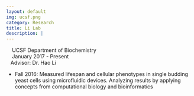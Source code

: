 ```yaml
---
layout: default
img: ucsf.png
category: Research
title: Li Lab
description: |
---
```

&nbsp;&nbsp;  <i class="fa fa-university alt-font"></i>&nbsp;UCSF Department of Biochemistry
<br>
&nbsp;&nbsp;  <i class="fa fa-calendar"></i>&nbsp;January 2017 - Present
<br>
&nbsp;&nbsp;  Advisor: Dr. Hao Li

* Fall 2016: Measured lifespan and cellular phenotypes in single budding yeast cells using microfluidic devices. Analyzing results by applying concepts from computational biology and bioinformatics